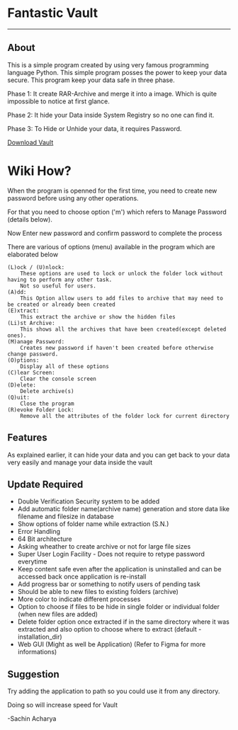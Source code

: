 # Fantastic Vault
_______________________________________________________________________
## About
This is a simple program created by using very famous programming language Python.
This simple program posses the power to keep your data secure.
This program keep your data safe in three phase.

Phase 1:
    It create RAR-Archive and merge it into a image. Which is quite impossible to notice at first glance.

Phase 2:
    It hide your Data inside System Registry so no one can find it.

Phase 3:
    To Hide or Unhide your data, it requires Password.

[Download Vault](https://github.com/Sachinacharya-Project/FolderLock/raw/main/Installer/Vault-Installer.exe)
# Wiki How?

When the program is openned for the first time, you need to create new password before using any other operations.

For that you need to choose option ('m') which refers to Manage Password (details below).

Now Enter new password and confirm password to complete the process

There are various of options (menu) available in the program which are elaborated below
````
(L)ock / (U)nlock:
    These options are used to lock or unlock the folder lock without having to perform any other task.
    Not so useful for users.
(A)dd:
    This Option allow users to add files to archive that may need to be created or already been created
(E)xtract:
    This extract the archive or show the hidden files
(Li)st Archive:
    This shows all the archives that have been created(except deleted ones).
(M)anage Password:
    Creates new password if haven't been created before otherwise change password.
(O)ptions:
    Display all of these options
(C)lear Screen:
    Clear the console screen
(D)elete:
    Delete archive(s)
(Q)uit:
    Close the program
(R)evoke Folder Lock:
    Remove all the attributes of the folder lock for current directory
````
## Features

As explained earlier, it can hide your data and you can get back to your data very easily and manage your data inside the vault

## Update Required

- Double Verification Security system to be added
- Add automatic folder name(archive name) generation and store data like filename and filesize in database
- Show options of folder name while extraction (S.N.)
- Error Handling
- 64 Bit architecture
- Asking wheather to create archive or not for large file sizes
- Super User Login Facility - Does not require to retype password everytime
- Keep content safe even after the application is uninstalled and can be accessed back once application is re-install
- Add progress bar or something to notify users of pending task
- Should be able to new files to existing folders (archive)
- More color to indicate different processes
- Option to choose if files to be hide in single folder or individual folder (when new files are added)
- Delete folder option once extracted if in the same directory where it was extracted and also option to choose where to extract (default - installation_dir)
- Web GUI (Might as well be Application) (Refer to Figma for more informations)

## Suggestion
Try adding the application to path so you could use it from any directory.

Doing so will increase speed for Vault

-Sachin Acharya
